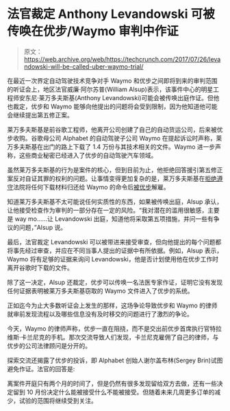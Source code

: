 # 法官裁定 Anthony Levandowski 可被传唤在优步/Waymo 审判中作证 

> 原文：<https://web.archive.org/web/https://techcrunch.com/2017/07/26/levandowski-will-be-called-uber-waymo-trial/>

在最近一次界定自动驾驶技术竞争对手 Waymo 和优步之间即将到来的审判范围的听证会上，地区法官威廉·阿尔苏普(William Alsup)表示，该事件中心的明星工程师安东尼·莱万多夫斯基(Anthony Levandowski)可能会被传唤出庭作证。但他也裁定，优步和 Waymo 能够向他提出的问题将会受到限制，因为他知道他可能会继续提出第五修正案。

莱万多夫斯基是前谷歌工程师，他离开公司创建了自己的自动货运公司，后来被优步收购。谷歌母公司 Alphabet 的自动驾驶子公司 Waymo 在提起诉讼时声称，莱万多夫斯基在出门的路上下载了 1.4 万份与其技术相关的文件。Waymo 进一步声称，这些商业秘密已经进入了优步的自动驾驶汽车领域。

虽然莱万多夫斯基的行为是案件的核心，但到目前为止，他拒绝回答援引第五修正案反对自证其罪的权利的问题。让事情变得更加复杂的是，莱万多夫斯基在[拒绝遵守](https://web.archive.org/web/20221025222829/https://beta.techcrunch.com/2017/05/19/uber-waymo-anthony-levandowski-termination-threat/)法院将任何下载材料归还给 Waymo 的命令后[被优步](https://web.archive.org/web/20221025222829/https://beta.techcrunch.com/2017/05/30/uber-fires-otto-co-founder-anthony-levandowski-due-to-waymo-dispute/)解雇。

知道莱万多夫斯基不太可能说任何实质性的东西，如果被传唤出庭，Alsup 承认，让他接受检查作为审判的一部分存在一定的风险。“我对潜在的滥用很敏感，主要是 way mo……让 Levandowski 出庭，知道他将采取第五项措施，并问一些有争议的问题，”Alsup 说。

最后，法官裁定 Levandowski 可以被带进来接受审查，但向他提出的每个问题都将事先经过审查，并应在不同当事人提出的证据中有所依据。例如，Alsup 表示，Waymo 将有足够的证据来询问 Levandowski，他是否计划使用他在优步工作时离开谷歌时下载的文件。

除了这一决定，Alsup 还裁定，优步可以传唤一名法医专家作证，证明它没有发现任何证据表明被莱万多夫斯基窃取的 Waymo 文件进入了优步的系统。

正如迄今为止大多数听证会上发生的那样，这场争论导致优步和 Waymo 的律师就审前发现流程以及哪些信息没有及时移交的问题进行了激烈的争论。

今天，Waymo 的律师声称，优步一直在阻挠，而不是交出前优步首席执行官特拉维斯·卡兰尼克的手机。那次交流导致人们发现，卡兰尼克雇佣了自己的律师，与优步的公司法律顾问是分开的。

探索交流还揭露了优步的投诉，即 Alphabet 创始人谢尔盖布林(Sergey Brin)试图避免作证。法官的回答是:

离案件开庭只有两个月的时间了，但是仍然有很多发现留给双方去做，还有一些决定留到 10 月份决定什么能被接受什么不能被接受。但随着未来几周更多订单的减少，试验的范围将继续受到关注。